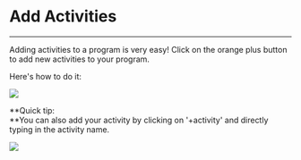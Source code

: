 # Add Activities

---

Adding activities to a program is very easy! Click on the orange plus button to add new activities to your program.

Here's how to do it:

![](https://lh3.googleusercontent.com/MXtZzO8hbNmdqVGw690VWPWI3OOT_Ee9jqWhVsdcTO1ozOH4WTQ7KH-CdrNIoJF8Qg9wjDEvZiHra9_HmhZvj46lYCWi0pJFM109lkBwJPTHp8ZQHIln_JvppqOE3zdz6l9cJ3AL)

**Quick tip:    
**You can also add your activity by clicking on '+activity' and directly typing in the activity name.

![](https://lh5.googleusercontent.com/1numF_E2tb_J1qD7N7EtVkR8zTzIqXtYrnWcB5EM2rft2WaYkOL4_nrtTTowJgjKFSKuTztywOdxABzFnT9qq6BfG7quxUL9QWdimCzw1-Kj7nmz3nq7npqFCTzd1Bp5Zd42d_Fv)

  


